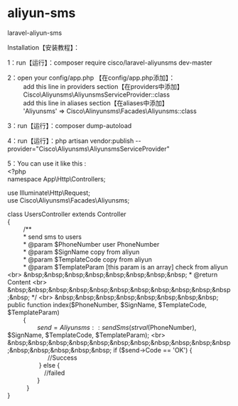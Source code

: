 # aliyun-sms
laravel-aliyun-sms

Installation【安装教程】：<br>

1：run【运行】：composer require cisco/laravel-aliyunsms dev-master <br>

2：open your config/app.php 【在config/app.php添加】：<br>
   &nbsp;&nbsp;&nbsp;&nbsp;&nbsp;&nbsp;&nbsp;&nbsp; add this line in providers section【在providers中添加】 <br>
  &nbsp;&nbsp;&nbsp;&nbsp;&nbsp;&nbsp;&nbsp;&nbsp; Cisco\Aliyunsms\AliyunsmsServiceProvider::class <br>
   &nbsp;&nbsp;&nbsp;&nbsp;&nbsp;&nbsp;&nbsp;&nbsp; add this line in aliases section【在aliases中添加】 <br>
 	&nbsp;&nbsp;&nbsp;&nbsp;&nbsp;&nbsp;&nbsp;&nbsp; 'Aliyunsms' => Cisco\Alinyunsms\Facades\Aliyunsms::class <br>
  
3：run【运行】：composer dump-autoload <br>

4：run【运行】：php artisan vendor:publish --provider="Cisco\Aliyunsms\AliyunsmsServiceProvider" <br>

5：You can use it like this : <br>
&lt;?php <br>
namespace App\Http\Controllers; <br>

use Illuminate\Http\Request; <br>
use Cisco\Aliyunsms\Facades\Aliyunsms; <br>

class UsersController extends Controller <br>
{ <br>
 &nbsp;&nbsp;&nbsp;&nbsp;&nbsp;&nbsp;&nbsp;&nbsp;   /** <br>
  &nbsp;&nbsp;&nbsp;&nbsp;&nbsp;&nbsp;&nbsp;&nbsp;   * send sms to users <br>
 &nbsp;&nbsp;&nbsp;&nbsp;&nbsp;&nbsp;&nbsp;&nbsp;    * @param $PhoneNumber user PhoneNumber <br>
  &nbsp;&nbsp;&nbsp;&nbsp;&nbsp;&nbsp;&nbsp;&nbsp;   * @param $SignName copy from aliyun <br>
  &nbsp;&nbsp;&nbsp;&nbsp;&nbsp;&nbsp;&nbsp;&nbsp;   * @param $TemplateCode copy from aliyun <br>
 &nbsp;&nbsp;&nbsp;&nbsp;&nbsp;&nbsp;&nbsp;&nbsp;    * @param $TemplateParam [this param is an array] check from aliyun <br>
  &nbsp;&nbsp;&nbsp;&nbsp;&nbsp;&nbsp;&nbsp;&nbsp;   * @return Content <br>
  &nbsp;&nbsp;&nbsp;&nbsp;&nbsp;&nbsp;&nbsp;&nbsp;&nbsp;&nbsp;&nbsp;&nbsp;   */ <br>
 &nbsp;&nbsp;&nbsp;&nbsp;&nbsp;&nbsp;&nbsp;&nbsp;   public function index($PhoneNumber, $SignName, $TemplateCode, $TemplateParam) <br>
 &nbsp;&nbsp;&nbsp;&nbsp;&nbsp;&nbsp;&nbsp;&nbsp;   { <br>
 &nbsp;&nbsp;&nbsp;&nbsp;&nbsp;&nbsp;&nbsp;&nbsp;&nbsp;&nbsp;&nbsp;&nbsp;&nbsp;&nbsp;&nbsp;&nbsp;       $send = Aliyunsms::sendSms(strval($PhoneNumber), $SignName,  $TemplateCode, $TemplateParam); <br>
 &nbsp;&nbsp;&nbsp;&nbsp;&nbsp;&nbsp;&nbsp;&nbsp;&nbsp;&nbsp;&nbsp;&nbsp;&nbsp;&nbsp;&nbsp;&nbsp;       if ($send->Code == 'OK') { <br>
  &nbsp;&nbsp;&nbsp;&nbsp;&nbsp;&nbsp;&nbsp;&nbsp;&nbsp;&nbsp;&nbsp;&nbsp;&nbsp;&nbsp;&nbsp;&nbsp;&nbsp;&nbsp;&nbsp;&nbsp;&nbsp;&nbsp;          //Success <br>
   &nbsp;&nbsp;&nbsp;&nbsp;&nbsp;&nbsp;&nbsp;&nbsp; &nbsp;&nbsp;&nbsp;&nbsp;&nbsp;&nbsp;&nbsp;&nbsp;   } else { <br>
   &nbsp;&nbsp;&nbsp;&nbsp;&nbsp;&nbsp;&nbsp;&nbsp;&nbsp;&nbsp;&nbsp;&nbsp;&nbsp;&nbsp;&nbsp;&nbsp;&nbsp;&nbsp;&nbsp;&nbsp;         //failed <br>
    &nbsp;&nbsp;&nbsp;&nbsp;&nbsp;&nbsp;&nbsp;&nbsp;&nbsp;&nbsp;&nbsp;&nbsp;&nbsp;&nbsp;&nbsp;&nbsp;    } <br>
  &nbsp;&nbsp;&nbsp;&nbsp;&nbsp;&nbsp;&nbsp;&nbsp;&nbsp;&nbsp; } <br>
} <br>
